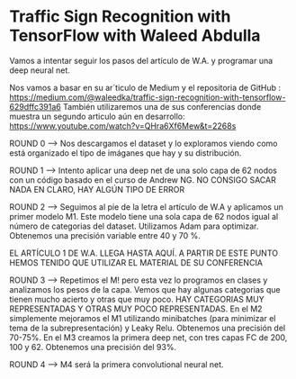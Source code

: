 # Traffic Sign Recognition with TensorFlow with Waleed Abdulla

Vamos a intentar seguir los pasos del artículo de W.A. y programar una deep neural net.

Nos vamos a basar en su ar´ticulo de Medium y el repositoria de GitHub : https://medium.com/@waleedka/traffic-sign-recognition-with-tensorflow-629dffc391a6
También utilizaremos una de sus conferencias donde muestra un segundo articulo aún en desarrollo: https://www.youtube.com/watch?v=QHra6Xf6Mew&t=2268s


ROUND 0 --> Nos descargamos el dataset y lo exploramos viendo como está organizado el tipo de imáganes que hay y su distribución.


ROUND 1 --> Intento aplicar una deep net de una solo capa de 62 nodos con un código basado en el curso de Andrew NG.
NO CONSIGO SACAR NADA EN CLARO, HAY ALGÚN TIPO DE ERROR


ROUND 2 --> Seguimos al pie de la letra el artículo de W.A y aplicamos un primer modelo M1. Este modelo tiene una sola capa de 62 nodos igual al número de categorias del dataset. Utilizamos Adam para optimizar. Obtenemos una precisión variable entre 40 y 70 %.


EL ARTÍCULO 1 DE W.A. LLEGA HASTA AQUÍ. A PARTIR DE ESTE PUNTO HEMOS TENIDO QUE UTILIZAR EL MATERIAL DE SU CONFERENCIA


ROUND 3 --> Repetimos el M! pero esta vez lo programos en clases y analizamos los pesos de la capa. Vemos que hay algunas categorias que tienen mucho acierto y otras que muy poco. HAY CATEGORIAS MUY REPRESENTADAS Y OTRAS MUY POCO REPRESENTADAS.
En el M2 simplemente mejoramos el M1 utilizando minibatches (para minimizar el tema de la subrepresentación) y Leaky Relu. Obtenemos una precisión del 70-75%.
En el M3 creamos la primera deep net, con tres capas FC de 200, 100 y 62. Obtenemos una precisión del 93%.


ROUND 4 --> M4 será la primera convolutional neural net. 
